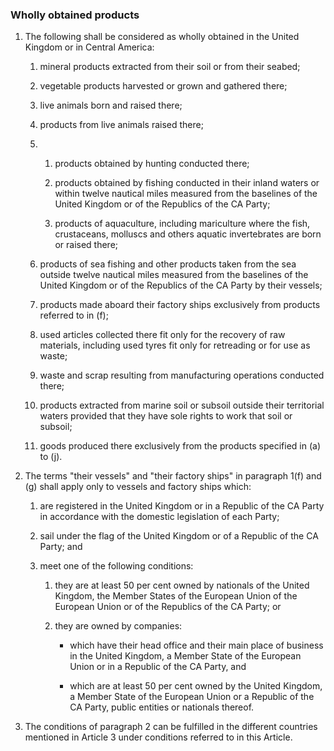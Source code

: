 ### Wholly obtained products
1. The following shall be considered as wholly obtained in the United Kingdom or in Central America:

   1. mineral products extracted from their soil or from their seabed;

   2. vegetable products harvested or grown and gathered there;

   3. live animals born and raised there;

   4. products from live animals raised there;

   5. 
      1. products obtained by hunting conducted there;

      2. products obtained by fishing conducted in their inland waters or within twelve nautical miles measured from the baselines of the United Kingdom or of the Republics of the CA Party;

      3. products of aquaculture, including mariculture where the fish, crustaceans, molluscs and others aquatic invertebrates are born or raised there;

   6. products of sea fishing and other products taken from the sea outside twelve nautical miles measured from the baselines of the United Kingdom or of the Republics of the CA Party by their vessels;

   7. products made aboard their factory ships exclusively from products referred to in (f);

   8. used articles collected there fit only for the recovery of raw materials, including used tyres fit only for retreading or for use as waste;

   9. waste and scrap resulting from manufacturing operations conducted there;

   10. products extracted from marine soil or subsoil outside their territorial waters provided that they have sole rights to work that soil or subsoil;

   11. goods produced there exclusively from the products specified in (a) to (j).

2. The terms "their vessels" and "their factory ships" in paragraph 1(f) and (g) shall apply only to vessels and factory ships which:

   1. are registered in the United Kingdom or in a Republic of the CA Party in accordance with the domestic legislation of each Party;

   2. sail under the flag of the United Kingdom or of a Republic of the CA Party; and

   3. meet one of the following conditions:

      1. they are at least 50 per cent owned by nationals of the United Kingdom, the Member States of the European Union of the European Union or of the Republics of the CA Party; or

      2. they are owned by companies:

         - which have their head office and their main place of business in the United Kingdom, a Member State of the European Union or in a Republic of the CA Party, and

         - which are at least 50 per cent owned by the United Kingdom, a Member State of the European Union or a Republic of the CA Party, public entities or nationals thereof.

3. The conditions of paragraph 2 can be fulfilled in the different countries mentioned in Article 3 under conditions referred to in this Article.
